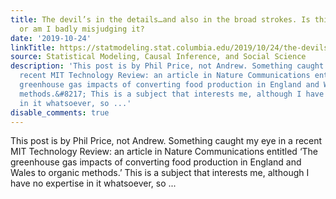 ```yaml
---
title: The devil’s in the details…and also in the broad strokes. Is this study ridiculous,
  or am I badly misjudging it?
date: '2019-10-24'
linkTitle: https://statmodeling.stat.columbia.edu/2019/10/24/the-devils-in-the-details-and-also-in-the-broad-strokes-is-this-study-ridiculous-or-am-i-badly-misjudging-it/
source: Statistical Modeling, Causal Inference, and Social Science
description: 'This post is by Phil Price, not Andrew. Something caught my eye in a
  recent MIT Technology Review: an article in Nature Communications entitled &#8216;The
  greenhouse gas impacts of converting food production in England and Wales to organic
  methods.&#8217; This is a subject that interests me, although I have no expertise
  in it whatsoever, so ...'
disable_comments: true
---
```

This post is by Phil Price, not Andrew. Something caught my eye in a recent MIT Technology Review: an article in Nature Communications entitled &#8216;The greenhouse gas impacts of converting food production in England and Wales to organic methods.&#8217; This is a subject that interests me, although I have no expertise in it whatsoever, so ...